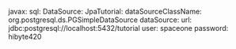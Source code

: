 javax:
  sql:
    DataSource:
      JpaTutorial:
        dataSourceClassName: org.postgresql.ds.PGSimpleDataSource
        dataSource:
          url: jdbc:postgresql://localhost:5432/tutorial
          user: spaceone
          password: hibyte420